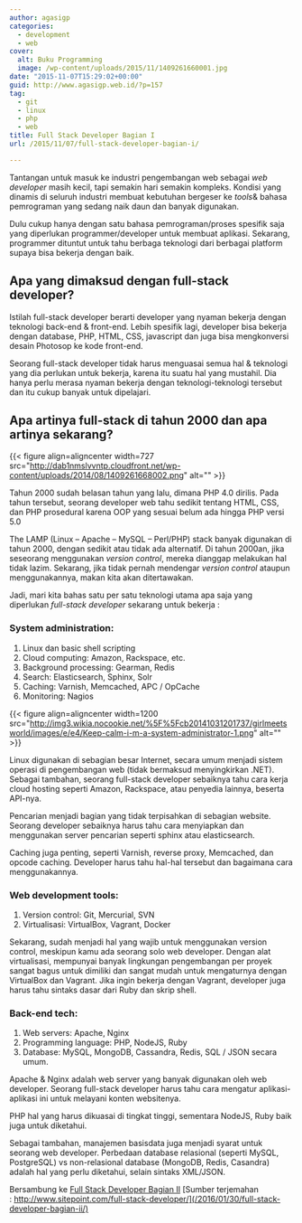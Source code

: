 ```yaml
---
author: agasigp
categories:
  - development
  - web
cover:
  alt: Buku Programming
  image: /wp-content/uploads/2015/11/1409261660001.jpg
date: "2015-11-07T15:29:02+00:00"
guid: http://www.agasigp.web.id/?p=157
tag:
  - git
  - linux
  - php
  - web
title: Full Stack Developer Bagian I
url: /2015/11/07/full-stack-developer-bagian-i/

---
```

Tantangan untuk masuk ke industri pengembangan web sebagai _web developer_ masih kecil, tapi semakin hari semakin kompleks. Kondisi yang dinamis di seluruh industri membuat kebutuhan bergeser ke _tools_& bahasa pemrograman yang sedang naik daun dan banyak digunakan.

Dulu cukup hanya dengan satu bahasa pemrograman/proses spesifik saja yang diperlukan programmer/developer untuk membuat aplikasi. Sekarang, programmer dituntut untuk tahu berbaga teknologi dari berbagai platform supaya bisa bekerja dengan baik.

## Apa yang dimaksud dengan full-stack developer?

Istilah full-stack developer berarti developer yang nyaman bekerja dengan teknologi back-end & front-end. Lebih spesifik lagi, developer bisa bekerja dengan database, PHP, HTML, CSS, javascript dan juga bisa mengkonversi desain Photosop ke kode front-end.

Seorang full-stack developer tidak harus menguasai semua hal & teknologi yang dia perlukan untuk bekerja, karena itu suatu hal yang mustahil. Dia hanya perlu merasa nyaman bekerja dengan teknologi-teknologi tersebut dan itu cukup banyak untuk dipelajari.

## Apa artinya full-stack di tahun 2000 dan apa artinya sekarang?

{{< figure align=aligncenter width=727 src="http://dab1nmslvvntp.cloudfront.net/wp-content/uploads/2014/08/1409261668002.png" alt="" >}}

Tahun 2000 sudah belasan tahun yang lalu, dimana PHP 4.0 dirilis. Pada tahun tersebut, seorang developer web tahu sedikit tentang HTML, CSS, dan PHP prosedural karena OOP yang sesuai belum ada hingga PHP versi 5.0

The LAMP (Linux – Apache – MySQL – Perl/PHP) stack banyak digunakan di tahun 2000, dengan sedikit atau tidak ada alternatif. Di tahun 2000an, jika seseorang menggunakan _version control_, mereka dianggap melakukan hal tidak lazim. Sekarang, jika tidak pernah mendengar _version control_ ataupun menggunakannya, makan kita akan ditertawakan.

Jadi, mari kita bahas satu per satu teknologi utama apa saja yang diperlukan _full-stack developer_ sekarang untuk bekerja :

### System administration:

1. Linux dan basic shell scripting
1. Cloud computing: Amazon, Rackspace, etc.
1. Background processing: Gearman, Redis
1. Search: Elasticsearch, Sphinx, Solr
1. Caching: Varnish, Memcached, APC / OpCache
1. Monitoring: Nagios

{{< figure align=aligncenter width=1200 src="http://img3.wikia.nocookie.net/%5F%5Fcb20141031201737/girlmeetsworld/images/e/e4/Keep-calm-i-m-a-system-administrator-1.png" alt="" >}}

Linux digunakan di sebagian besar Internet, secara umum menjadi sistem operasi di pengembangan web (tidak bermaksud menyingkirkan .NET). Sebagai tambahan, seorang full-stack developer sebaiknya tahu cara kerja cloud hosting seperti Amazon, Rackspace, atau penyedia lainnya, beserta API-nya.

Pencarian menjadi bagian yang tidak terpisahkan di sebagian website. Seorang developer sebaiknya harus tahu cara menyiapkan dan menggunakan server pencarian seperti sphinx atau elasticsearch.

Caching juga penting, seperti Varnish, reverse proxy, Memcached, dan opcode caching. Developer harus tahu hal-hal tersebut dan bagaimana cara menggunakannya.

### Web development tools:

1. Version control: Git, Mercurial, SVN
1. Virtualisasi: VirtualBox, Vagrant, Docker

Sekarang, sudah menjadi hal yang wajib untuk menggunakan version control, meskipun kamu ada seorang solo web developer. Dengan alat virtualisasi, mempunyai banyak lingkungan pengembangan per proyek sangat bagus untuk dimiliki dan sangat mudah untuk mengaturnya dengan VirtualBox dan Vagrant. Jika ingin bekerja dengan Vagrant, developer juga harus tahu sintaks dasar dari Ruby dan skrip shell.

### Back-end tech:

1. Web servers: Apache, Nginx
1. Programming language: PHP, NodeJS, Ruby
1. Database: MySQL, MongoDB, Cassandra, Redis, SQL / JSON secara umum.

Apache & Nginx adalah web server yang banyak digunakan oleh web developer. Seorang full-stack developer harus tahu cara mengatur aplikasi-aplikasi ini untuk melayani konten websitenya.

PHP hal yang harus dikuasai di tingkat tinggi, sementara NodeJS, Ruby baik juga untuk diketahui.

Sebagai tambahan, manajemen basisdata juga menjadi syarat untuk seorang web developer. Perbedaan database relasional (seperti MySQL, PostgreSQL) vs non-relasional database (MongoDB, Redis, Casandra) adalah hal yang perlu diketahui, selain sintaks XML/JSON.

Bersambung ke [Full Stack Developer Bagian II](/2016/01/30/full-stack-developer-bagian-ii/) [Sumber terjemahan : http://www.sitepoint.com/full-stack-developer/](/2016/01/30/full-stack-developer-bagian-ii/)
